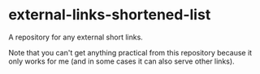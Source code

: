# external-links-shortened-list

A repository for any external short links.

Note that you can't get anything practical from this repository because it only works for me (and in some cases it can also serve other links).
